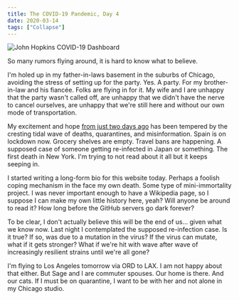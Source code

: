 ```yaml
---
title: The COVID-19 Pandemic, Day 4
date: 2020-03-14
tags: ["Collapse"]
---
```


![John Hopkins COVID-19 Dashboard](/images/coronavirus-dashboard.png)

So many rumors flying around, it is hard to know what to believe.

I'm holed up in my father-in-laws basement in the suburbs of Chicago, avoiding the stress of setting up for the party. Yes. A party. For my brother-in-law and his fiancée. Folks are flying in for it. My wife and I are unhappy that the party wasn't called off, are unhappy that we didn't have the nerve to cancel ourselves, are unhappy that we're still here and without our own mode of transportation.

My excitement and hope [from just two days ago](/2020/03/12/the-covid-19-pandemic-day-2) has been tempered by the cresting tidal wave of deaths, quarantines, and misinformation. Spain is on lockdown now. Grocery shelves are empty. Travel bans are happening. A supposed case of someone getting re-infected in Japan or something. The first death in New York. I'm trying to not read about it all but it keeps seeping in.

I started writing a long-form bio for this website today. Perhaps a foolish coping mechanism in the face my own death. Some type of mini-immortality project. I was never important enough to have a Wikipedia page, so I suppose I can make my own little history here, yeah? Will anyone be around to read it? How long before the GitHub servers go dark forever?

To be clear, I don't actually believe this will be the end of us... given what we know now. Last night I contemplated the supposed re-infection case. Is it true? If so, was due to a mutation in the virus? If the virus can mutate, what if it gets stronger? What if we're hit with wave after wave of increasingly resilient strains until we're all gone?

I'm flying to Los Angeles tomorrow via ORD to LAX. I am not happy about that either. But Sage and I are commuter spouses. Our home is there. And our cats. If I must be on quarantine, I want to be with her and not alone in my Chicago studio.
